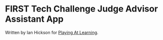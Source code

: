 # FIRST Tech Challenge Judge Advisor Assistant App

Written by Ian Hickson for [Playing At Learning](https://playingatlearning.org).
